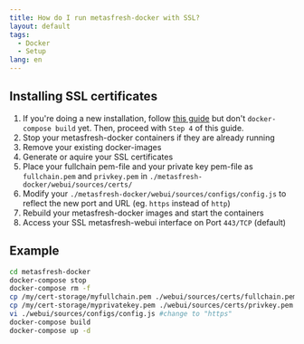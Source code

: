 ```yaml
---
title: How do I run metasfresh-docker with SSL?
layout: default
tags:  
  - Docker
  - Setup
lang: en
---
```


## Installing SSL certificates
1. If you're doing a new installation, follow [this guide](http://docs.metasfresh.org/installation_collection/EN/How_do_I_setup_metasfresh_docker_with_ssl.html) but don't `docker-compose build` yet. Then, proceed with `Step 4` of this guide.
1. Stop your metasfresh-docker containers if they are already running
1. Remove your existing docker-images
1. Generate or aquire your SSL certificates
1. Place your fullchain pem-file and your private key pem-file as `fullchain.pem` and `privkey.pem` in `./metasfresh-docker/webui/sources/certs/`
1. Modify your `./metasfresh-docker/webui/sources/configs/config.js` to reflect the new port and URL (eg. `https` instead of `http`)
1. Rebuild your metasfresh-docker images and start the containers
1. Access your SSL metasfresh-webui interface on Port `443/TCP` (default)


## Example

```bash
cd metasfresh-docker
docker-compose stop
docker-compose rm -f
cp /my/cert-storage/myfullchain.pem ./webui/sources/certs/fullchain.pem
cp /my/cert-storage/myprivatekey.pem ./webui/sources/certs/privkey.pem
vi ./webui/sources/configs/config.js #change to "https"
docker-compose build
docker-compose up -d
```
